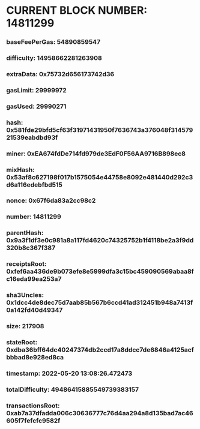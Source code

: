 # CURRENT BLOCK NUMBER: 14811299

### baseFeePerGas: 54890859547
### difficulty: 14958662281263908
### extraData: 0x75732d656173742d36
### gasLimit: 29999972
### gasUsed: 29990271
### hash: 0x581fde29bfd5cf63f31971431950f7636743a376048f31457921539eabdbd93f
### miner: 0xEA674fdDe714fd979de3EdF0F56AA9716B898ec8
### mixHash: 0x53af8c627198f017b1575054e44758e8092e481440d292c3d6a116edebfbd515
### nonce: 0x67f6da83a2cc98c2
### number: 14811299
### parentHash: 0x9a3f1df3e0c981a8a117fd4620c74325752b1f4118be2a3f9dd320b8c367f387
### receiptsRoot: 0xfef6aa436de9b073efe8e5999dfa3c15bc459090569abaa8fc16eda99ea253a7
### sha3Uncles: 0x1dcc4de8dec75d7aab85b567b6ccd41ad312451b948a7413f0a142fd40d49347
### size: 217908
### stateRoot: 0xdba36bff64dc40247374db2ccd17a8ddcc7de6846a4125acfbbbad8e928ed8ca
### timestamp: 2022-05-20 13:08:26.472473
### totalDifficulty: 49486415885549739383157
### transactionsRoot: 0xab7a37dfadda006c30636777c76d4aa294a8d135bad7ac46605f7fefcfc9582f
